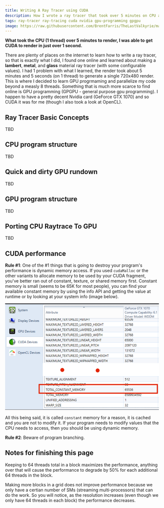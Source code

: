 ```yaml
---
title: Writing A Ray Tracer using CUDA
description: How I wrote a ray tracer that took over 5 minutes on CPU and remade it in CUDA to render in 1 second
tags: ray-tracer ray-tracing cuda nvidia gpu-programming gpgpu
image: https://raw.githubusercontent.com/BrentFarris/TheLastValkyrie/master/docs/images/Ray%20Tracing%20With%20Cuda/cpu-trace.png?token=AAHUV36LBBOOK65JNZ54GE26W4BYG
---
```


**What took the CPU (1 thread) over 5 minutes to render, I was able to get CUDA to render in just over 1 second.**

There are plenty of places on the internet to learn how to write a ray tracer, so that is exactly what I did, I found one online and learned about making a **lambert**, **metal**, and **glass** material ray tracer (with some configurable values). I had 1 problem with what I learned, the render took about 5 minutes and 5 seconds (on 1 thread) to generate a single 720x480 render. This is where I decided to learn GPU progrmaming and parallelize my code beyond a measly 8 threads. Something that is much more scarce to find online is GPU programming (GPGPU - general purpose gpu programming). I happen to have a pretty decent Nvidia card (GeForce GTX 1070) and so CUDA it was for me (though I also took a look at OpenCL).

## Ray Tracer Basic Concepts
TBD

## CPU program structure
TBD

## Quick and dirty GPU rundown
TBD

## GPU program structure
TBD

## Porting CPU Raytrace To GPU
TBD

## CUDA performance
**Rule #1**: One of the #1 things that is going to destroy your program's performance is dynamic memory access. If you used `cudaMalloc` or the other variants to allocate memory to be used by your CUDA fragment, you've better ran out of constant, texture, or shared memory first. Constant memory is small (seems to be 65K for most people), you can find your available constant memory by using the info API and getting the value at runtime or by looking at your system info (image below).

![image](https://raw.githubusercontent.com/BrentFarris/TheLastValkyrie/master/docs/images/Ray%20Tracing%20With%20Cuda/gpu-const-mem-size.png?token=AAHUV3ZXRB2WWS5E3ZEIAXK6W4B2O)

All this being said, it is called `constant` memory for a reason, it is cached and you are not to modify it. If your program needs to modify values that the CPU needs to access, then you should be using dynamic memory.

**Rule #2**: Beware of program branching.


## Notes for finishing this page
Keeping to 64 threads total in a block maximizes the performance, anything over that will cause the performance to degrade by 50% for each additional 64 threads in the block.

Making more blocks in a grid does not improve performance because we only have a certian number of SMs (streaming multi-processors) that can do the work. So you will notice, as the resolution increases (even though we only have 64 threads in each block) the performance decreases.
